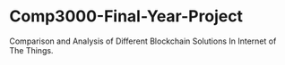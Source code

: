 # Comp3000-Final-Year-Project
Comparison and Analysis of Different Blockchain Solutions In Internet of The Things.
